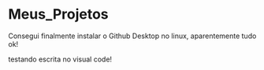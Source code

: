 # Meus_Projetos
 Consegui finalmente instalar o Github Desktop no linux, aparentemente tudo ok!

testando escrita no visual code!